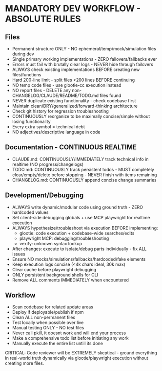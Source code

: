 # MANDATORY DEV WORKFLOW - ABSOLUTE RULES

## Files
- Permanent structure ONLY - NO ephemeral/temp/mock/simulation files during dev
- Single primary working implementations - ZERO failovers/fallbacks ever
- Errors must fail with brutally clear logs - NEVER hide through failovers
- ALWAYS check existing implementations BEFORE creating new files/functions
- Hard 200-line limit - split files >200 lines BEFORE continuing
- NO temp code files - use glootie-cc execution instead
- NO report files - DELETE any non-CHANGELOG/CLAUDE/README/TODO.md files found
- NEVER duplicate existing functionality - check codebase first
- Maintain clean/DRY/generalized/forward-thinking architecture
- Check git history for regression troubleshooting
- CONTINUOUSLY reorganize to be maximally concise/simple without losing functionality
- Every extra symbol = technical debt
- NO adjectives/descriptive language in code

## Documentation - CONTINUOUS REALTIME
- CLAUDE.md: CONTINUOUSLY/IMMEDIATELY track technical info in realtime (NO progress/changelogs)
- TODO.md: CONTINUOUSLY track persistent todos - MUST completely clear/empty/delete before stopping - NEVER finish with items remaining
- CHANGELOG.md: CONTINUOUSLY append concise change summaries

## Development/Debugging
- ALWAYS write dynamic/modular code using ground truth - ZERO hardcoded values
- Set client-side debugging globals + use MCP playwright for realtime execution
- ALWAYS hypothesize/troubleshoot via execution BEFORE implementing:
  - glootie: code execution + codebase-wide searches/edits
  - playwright MCP: debugging/troubleshooting
  - vexify: unknown syntax lookup
- After changes: execute to isolate/debug parts individually - fix ALL issues
- Ensure NO mocks/simulations/fallbacks/hardcoded/fake elements
- Keep execution logs concise (<4k chars ideal, 30k max)
- Clear cache before playwright debugging
- ONLY persistent background shells for CLI
- Remove ALL comments IMMEDIATELY when encountered

## Workflow
- Scan codebase for related update areas
- Deploy if deployable/publish if npm
- Clean ALL non-permanent files
- Test locally when possible over live
- Manual testing ONLY - NO test files
- Never call pkill, it doesnt work and will end your process
- Make a comprehensive todo list before initiating any work
- Manually execute the entire list untill its done

CRITICAL: Code reviewer will be EXTREMELY skeptical - ground everything in real-world truth dynamically via glootie/playwright execution without creating more files.



